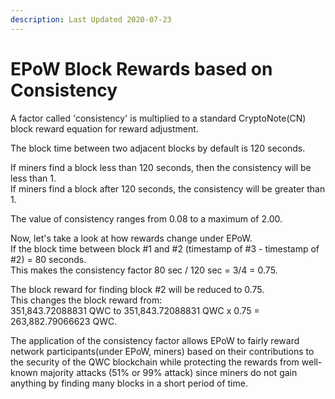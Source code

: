 ```yaml
---
description: Last Updated 2020-07-23
---
```


# EPoW Block Rewards based on Consistency

A factor called 'consistency' is multiplied to a standard CryptoNote\(CN\) block reward equation for reward adjustment.

The block time between two adjacent blocks by default is 120 seconds.

If miners find a block less than 120 seconds, then the consistency will be less than 1.  
If miners find a block after 120 seconds, the consistency will be greater than 1.

The value of consistency ranges from 0.08 to a maximum of 2.00.



Now, let's take a look at how rewards change under EPoW.  
If the block time between block \#1 and \#2 \(timestamp of \#3 - timestamp of \#2\) = 80 seconds.  
This makes the consistency factor  80 sec / 120 sec = 3/4  = 0.75.

The block reward for finding block \#2 will be reduced to 0.75.   
This changes the block reward from:   
351,843.72088831 QWC to 351,843.72088831 QWC x 0.75 = 263,882.79066623 QWC.

The application of the consistency factor allows EPoW to fairly reward network participants\(under EPoW, miners\) based on their contributions to the security of the QWC blockchain while protecting the rewards from well-known majority attacks \(51% or 99% attack\) since miners do not gain anything by finding many blocks in a short period of time.



